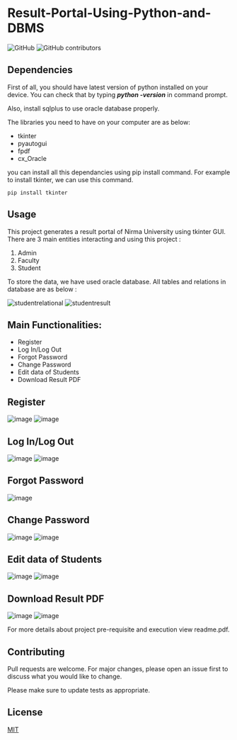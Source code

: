 # Result-Portal-Using-Python-and-DBMS

![GitHub](https://img.shields.io/github/license/harshit1q1/Result-Portal-Using-Python-and-DBMS)
![GitHub contributors](https://img.shields.io/github/contributors/Harshit1q1/Result-Portal-Using-Python-and-DBMS)

## Dependencies

First of all, you should have latest version of python installed on your device. You can check that by typing **_python -version_** in command prompt.

Also, install sqlplus to use oracle database properly.

The libraries you need to have on your computer are as below:
* tkinter
* pyautogui
* fpdf
* cx_Oracle

you can install all this dependancies using pip install command. For example to install tkinter, we can use this command.

```
pip install tkinter
```

## Usage

This project generates a result portal of Nirma University using tkinter GUI. There are 3 main entities interacting and using this project :
1. Admin
2. Faculty
3. Student

To store the data, we have used oracle database. All tables and relations in database are as below : 

![studentrelational](https://user-images.githubusercontent.com/77769935/190695127-ce54ae60-f8d6-4e1f-952c-c53002197b01.png)
![studentresult](https://user-images.githubusercontent.com/77769935/190695175-9538522d-ed3c-421f-8dbe-5c3ba9ddabab.png)


## Main Functionalities:
* Register
* Log In/Log Out
* Forgot Password
* Change Password
* Edit data of Students
* Download Result PDF


## Register
![image](https://user-images.githubusercontent.com/77769935/190692002-f82e0e52-6eb2-4782-86eb-3f39370761cc.png)
![image](https://user-images.githubusercontent.com/77769935/190692048-8583d061-4e72-4595-a7c3-0982334305df.png)

## Log In/Log Out
![image](https://user-images.githubusercontent.com/77769935/190692162-ecf00008-1c40-4d23-8ef2-2925473e468d.png)
![image](https://user-images.githubusercontent.com/77769935/190692153-f82e70f9-2f28-4a7d-ab95-c165d7d0d91b.png)

## Forgot Password
![image](https://user-images.githubusercontent.com/77769935/190692070-dc21d6e6-ad40-4015-828f-65a93fd9058c.png)

## Change Password
![image](https://user-images.githubusercontent.com/77769935/190692104-e5a76447-ae21-4dbf-a68f-3ede032159b8.png)
![image](https://user-images.githubusercontent.com/77769935/190692123-ba361c0f-8ee0-40ca-94d4-347445f72bee.png)

## Edit data of Students
![image](https://user-images.githubusercontent.com/77769935/190692248-554f892e-825e-4a10-b986-812c3b9d2bac.png)
![image](https://user-images.githubusercontent.com/77769935/190692269-bbbad1a4-8b68-42a4-bc91-569d121e1201.png)

## Download Result PDF
![image](https://user-images.githubusercontent.com/77769935/190692195-3a3a755e-339c-4ba2-9d47-791e2a70248e.png)
![image](https://user-images.githubusercontent.com/77769935/190692317-bf8b3733-9c7e-45ff-b87e-688fad218c74.png)

For more details about project pre-requisite and execution view readme.pdf.

## Contributing
Pull requests are welcome. For major changes, please open an issue first to discuss what you would like to change.

Please make sure to update tests as appropriate.

## License
[MIT](https://choosealicense.com/licenses/mit/)
